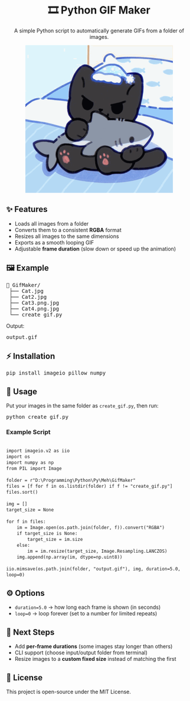 <h1 align="center">🎞️ Python GIF Maker</h1>

<p align="center">
  A simple Python script to automatically generate GIFs from a folder of images.
</p>

<p align="center">
  <img src="output.gif" alt="GIF Preview" width="400"/>
</p>

<h2>✨ Features</h2>
<ul>
  <li>Loads all images from a folder</li>
  <li>Converts them to a consistent <b>RGBA</b> format</li>
  <li>Resizes all images to the same dimensions</li>
  <li>Exports as a smooth looping GIF</li>
  <li>Adjustable <b>frame duration</b> (slow down or speed up the animation)</li>
</ul>

<h2>🖼️ Example</h2>
<pre>
📂 GifMaker/
 ├── Cat.jpg  
 ├── Cat2.jpg  
 ├── Cat3.png.jpg  
 ├── Cat4.png.jpg  
 └── create_gif.py  
</pre>

Output:
<pre>
output.gif
</pre>

<h2>⚡ Installation</h2>
<pre>
pip install imageio pillow numpy
</pre>

<h2>🚀 Usage</h2>
<p>Put your images in the same folder as <code>create_gif.py</code>, then run:</p>

<pre>
python create_gif.py
</pre>

<h3>Example Script</h3>

<pre><code class="language-python">
import imageio.v2 as iio
import os
import numpy as np
from PIL import Image

folder = r"D:\Programming\Python\Py\Meh\GifMaker"
files = [f for f in os.listdir(folder) if f != "create_gif.py"]
files.sort()

img = []
target_size = None

for f in files:
    im = Image.open(os.path.join(folder, f)).convert("RGBA")
    if target_size is None:
        target_size = im.size
    else:
        im = im.resize(target_size, Image.Resampling.LANCZOS)
    img.append(np.array(im, dtype=np.uint8))

iio.mimsave(os.path.join(folder, "output.gif"), img, duration=5.0, loop=0)
</code></pre>

<h2>⚙️ Options</h2>
<ul>
  <li><code>duration=5.0</code> → how long each frame is shown (in seconds)</li>
  <li><code>loop=0</code> → loop forever (set to a number for limited repeats)</li>
</ul>

<h2>📌 Next Steps</h2>
<ul>
  <li>Add <b>per-frame durations</b> (some images stay longer than others)</li>
  <li>CLI support (choose input/output folder from terminal)</li>
  <li>Resize images to a <b>custom fixed size</b> instead of matching the first</li>
</ul>

<h2>📝 License</h2>
<p>This project is open-source under the MIT License.</p>
